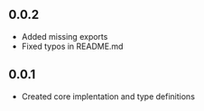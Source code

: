 ## 0.0.2

- Added missing exports
- Fixed typos in README.md

## 0.0.1

- Created core implentation and type definitions
